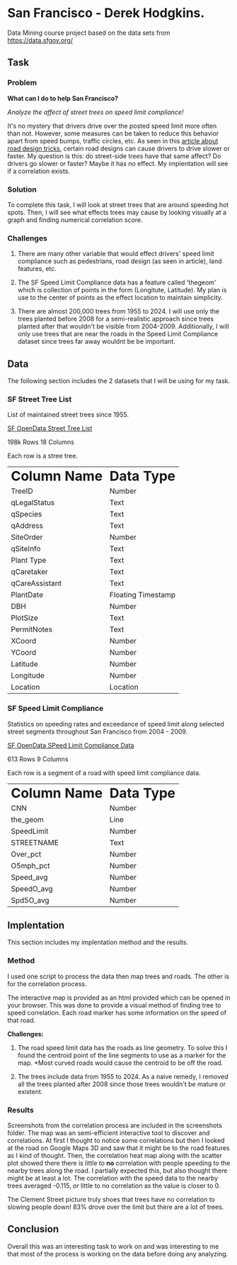 # San Francisco - Derek Hodgkins.
Data Mining course project based on the data sets from https://data.sfgov.org/ 

## Task

### Problem

**What can I do to help San Francisco?**

*Analyze the affect of street trees on speed limit compliance!*

It's no mystery that drivers drive over the posted speed limit more often than not. However, some measures can be taken to reduce this behavior apart from speed bumps, traffic circles, etc. As seen in this [article about road design tricks](https://www.bbc.com/future/article/20140417-road-designs-that-trick-our-minds), certain road designs can cause drivers to drive slower or faster. My question is this: do street-side trees have that same affect? Do drivers go slower or faster? Maybe it has no effect. My implentation will see if a correlation exists.

### Solution

To complete this task, I will look at street trees that are around speeding hot spots. Then, I will see what effects trees may cause by looking visually at a graph and finding numerical correlation score.

### Challenges

1. There are many other variable that would effect drivers' speed limit compliance such as pedestrians, road design (as seen in article), land features, etc.

2. The SF Speed Limit Compliance data has a feature called 'thegeom' which is collection of points in the form (Longitute, Latitude). My plan is use to the center of points as the effect location to maintain simplicity.

3. There are almost 200,000 trees from 1955 to 2024. I will use only the trees planted before 2008 for a semi-realistic approach since trees planted after that wouldn't be visible from 2004-2009. Additionally, I will only use trees that are near the roads in the Speed Limit Compliance dataset since trees far away wouldnt be be important.

## Data

The following section includes the 2 datasets that I will be using for my task.

### SF Street Tree List

List of maintained street trees since 1955.

[SF OpenData Street Tree List](https://data.sfgov.org/City-Infrastructure/Street-Tree-List/tkzw-k3nq/about_data)

198k Rows
18 Columns

Each row is a stree tree.

<table border="0">
 <tr>
    <td><b style="font-size:30px">Column Name</b></td>
    <td><b style="font-size:30px">Data Type</b></td>
 </tr>
 <tr>
    <td>TreeID</td>
    <td>Number</td>
 </tr>
 <tr>
    <td>qLegalStatus</td>
    <td>Text</td>
 </tr>
 <tr>
    <td>qSpecies</td>
    <td>Text</td>
 </tr>
 <tr>
    <td>qAddress</td>
    <td>Text</td>
 </tr>
 <tr>
    <td>SiteOrder</td>
    <td>Number</td>
 </tr>
 <tr>
    <td>qSiteInfo</td>
    <td>Text</td>
 </tr>
 <tr>
    <td>Plant Type</td>
    <td>Text</td>
 </tr>
 <tr>
    <td>qCaretaker</td>
    <td>Text</td>
 </tr>
 <tr>
    <td>qCareAssistant</td>
    <td>Text</td>
 </tr>
 <tr>
    <td>PlantDate</td>
    <td>Floating Timestamp</td>
 </tr>
 <tr>
    <td>DBH</td>
    <td>Number</td>
 </tr>
 <tr>
    <td>PlotSize</td>
    <td>Text</td>
 </tr>
 <tr>
    <td>PermitNotes</td>
    <td>Text</td>
 </tr>
 <tr>
    <td>XCoord</td>
    <td>Number</td>
 </tr>
 <tr>
    <td>YCoord</td>
    <td>Number</td>
 </tr>
 <tr>
    <td>Latitude</td>
    <td>Number</td>
 </tr>
 <tr>
    <td>Longitude</td>
    <td>Number</td>
 </tr>
 <tr>
    <td>Location</td>
    <td>Location</td>
 </tr>
</table>

### SF Speed Limit Compliance

Statistics on speeding rates and exceedance of speed limit along selected street segments throughout San Francisco from 2004 - 2009.

[SF OpenData SPeed Limit Compliance Data](https://data.sfgov.org/Public-Safety/San-Francisco-Speed-Limit-Compliance/wytw-dqq4/about_data)

613 Rows
9 Columns

Each row is a segment of a road with speed limit compliance data.

<table border="0">
 <tr>
    <td><b style="font-size:30px">Column Name</b></td>
    <td><b style="font-size:30px">Data Type</b></td>
 </tr>
 <tr>
    <td>CNN</td>
    <td>Number</td>
 </tr>
  <tr>
    <td>the_geom</td>
    <td>Line</td>
 </tr>
  <tr>
    <td>SpeedLimit</td>
    <td>Number</td>
 </tr>
  <tr>
    <td>STREETNAME</td>
    <td>Text</td>
 </tr>
  <tr>
    <td>Over_pct</td>
    <td>Number</td>
 </tr>
  <tr>
    <td>O5mph_pct</td>
    <td>Number</td>
 </tr>
  <tr>
    <td>Speed_avg</td>
    <td>Number</td>
 </tr>
  <tr>
    <td>SpeedO_avg</td>
    <td>Number</td>
 </tr>
  <tr>
    <td>Spd5O_avg</td>
    <td>Number</td>
 </tr>
</table>

## Implentation

This section includes my implentation method and the results.

### Method

I used one script to process the data then map trees and roads. The other is for the correlation process. 

The interactive map is provided as an html provided which can be opened in your browser. This was done to provide a visual method of finding tree to speed correlation. Each road marker has some information on the speed of that road.

<b>Challenges:</b>

1. The road speed limit data has the roads as line geometry. To solve this I found the centroid point of the line segments to use as a marker for the map. *Most curved roads would cause the centroid to be off the road. 

2. The trees include data from 1955 to 2024. As a naive remedy, I removed all the trees planted after 2008 since those trees wouldn't be mature or existent.

### Results

Screenshots from the correlation process are included in the screenshots folder. The map was an semi-efficient interactive tool to discover and correlations. At first I thought to notice some correlations but then I looked at the road on Google Maps 3D and saw that it might be to the road features as I kind of thought. Then, the correlation heat map along with the scatter plot showed there there is little to <b>no</b> correlation with people speeding to the nearby trees along the road. I partially expected this, but also thought there might be at least a lot. The correlation with the speed data to the nearby trees averaged -0.115, or little to no correlation as the value is closer to 0.

The Clement Street picture truly shoes that trees have no correlation to slowing people down! 83% drove over the limit but there are a lot of trees.

## Conclusion

Overall this was an interesting task to work on and was interesting to me that most of the process is working on the data before doing any analyzing.

